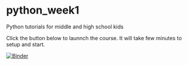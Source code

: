 # python_week1
Python tutorials for middle and high school kids

Click the button below to launnch the course. It will take few minutes to setup and start.

[![Binder](https://mybinder.org/badge_logo.svg)](https://mybinder.org/v2/gh/Python-doctor/python_week1/HEAD)
